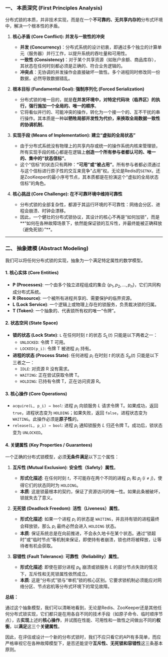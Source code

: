 
### **一、 本质深究 (First Principles Analysis)**

分布式锁的本质，并非技术实现，而是在一个**不可靠的、无共享内存的**分布式环境中，解决一个根本性的矛盾。

1.  **核心矛盾 (Core Conflict): 并发与一致性的冲突**
    *   **并发 (Concurrency)**：分布式系统的设计初衷，即通过多个独立的计算单元（服务器）并行工作，以提升系统的吞吐量和可用性。
    *   **一致性 (Consistency)**：对于某个共享资源（如账户余额、商品库存），其状态在任何时刻都必须是正确的、符合业务逻辑的。
    *   **冲突点**：无协调的并发操作会直接破坏一致性。多个进程同时修改同一份数据，必然导致数据错乱。

2.  **根本目标 (Fundamental Goal): 强制序列化 (Forced Serialization)**
    *   分布式锁的唯一目的，就是**在并发环境中，对特定代码块（临界区）的执行，强行施加一个全局的、唯一的顺序**。
    *   它将看似并行的、可能冲突的操作，转化为一个接一个的、互不干扰的串行操作。其本质是一种**以牺牲局部并发性为代价，来换取全局数据一致性的协调机制**。

3.  **实现手段 (Means of Implementation): 建立“虚拟的全局状态”**
    *   由于分布式系统没有物理上的共享内存或统一的操作系统内核来管理锁，所有实现手段的核心都是在逻辑上**创造一个所有参与者都认可的、唯一的、集中的“状态信标”**。
    *   这个“信标”的状态只有两种：**“可用”**或**“被占用”**。所有参与者都必须通过与这个信标进行原子性的交互来竞争“占用”权。无论是Redis的`SETNX`，还是ZooKeeper的最小序号节点，其本质都是在扮演这个“虚拟的全局状态信标”的角色。

4.  **核心挑战 (Core Challenge): 在不可靠环境中维持可靠性**
    *   分布式锁的全部复杂性，都源于其运行环境的不可靠性：网络会分区、进程会崩溃、时钟会漂移。
    *   因此，一个健壮的分布式锁协议，其设计的核心不再是“如何加锁”，而是**“如何在各种故障场景下，依然能保证锁的互斥性，并最终能被正确释放（避免死锁）”**。

---

### **二、 抽象建模 (Abstract Modeling)**

我们可以将任何分布式锁的实现，抽象为一个满足特定属性的数学模型。

#### **1. 核心实体 (Core Entities)**

*   **P (Processes)**: 一个由多个独立进程组成的集合 $\{p_1, p_2, ..., p_n\}$，它们共同构成分布式系统。
*   **R (Resource)**: 一个被所有进程共享的、需要保护的临界资源。
*   **L (Lock Service)**: 一个逻辑上或物理上存在的锁服务，负责裁决锁的归属。
*   **T (Token)**: 一个抽象的、代表锁所有权的唯一“令牌”。

#### **2. 状态空间 (State Space)**

*   **锁的状态 (Lock State)**: `L` 在任何时刻 $t$ 的状态 $S_L(t)$ 只能是以下两者之一：
    *   `UNLOCKED`: 令牌 T 可用。
    *   `LOCKED(p_i)`: 令牌 T 被进程 $p_i$ 持有。
*   **进程的状态 (Process State)**: 任何进程 $p_i$ 在时刻 $t$ 的状态 $S_p(t)$ 只能是以下三者之一：
    *   `IDLE`: 对资源 R 没有需求。
    *   `WAITING`: 正在尝试获取令牌 T。
    *   `HOLDING`: 已持有令牌 T，正在访问资源 R。

#### **3. 核心操作 (Core Operations)**

*   `acquire(L, p_i) → bool`: 进程 $p_i$ 向锁服务 $L$ 请求令牌 T。如果成功，返回 `true`，进程状态变为 `HOLDING`；如果失败，返回 `false`，进程状态变为 `WAITING`。此操作必须是**原子性**的。
*   `release(L, p_i) → bool`: 进程 $p_i$ 通知锁服务 $L$ 归还令牌 T。成功后，锁状态变为 `UNLOCKED`。

#### **4. 关键属性 (Key Properties / Guarantees)**

一个正确的分布式锁模型，必须**无条件满足**以下三个属性：

1.  **互斥性 (Mutual Exclusion)**: **安全性（Safety）属性**。
    *   **形式化描述**: 在任何时刻 $t$，不可能存在两个不同的进程 $p_i$ 和 $p_j$ ($i \neq j$)，使得它们的状态同时为 `HOLDING`。
    *   **本质**: 这是锁最根本的契约，保证了资源访问的唯一性。如果此条被破坏，锁就失去了意义。

2.  **无死锁 (Deadlock Freedom)**: **活性（Liveness）属性**。
    *   **形式化描述**: 如果一个进程 $p_i$ 的状态是 `WAITING`，并且持有锁的进程最终会释放锁，那么 $p_i$ 最终必然会进入 `HOLDING` 状态。
    *   **本质**: 保证系统总是在向前推进，不会永久地卡在某个状态。通过“锁超时”或“临时节点”等机制来保证，即使持有者崩溃，锁也终将被释放，让等待者有机会获取。

3.  **容错性 (Fault Tolerance)**: **可靠性（Reliability）属性**。
    *   **形式化描述**: 即使在部分进程 $p_k$ 崩溃或锁服务 $L$ 的部分节点失效的情况下，互斥性和无死锁属性依然成立。
    *   **本质**: 这是“分布式”锁与“单机”锁的核心区别。它要求锁机制必须能应对网络分区、节点宕机等分布式环境下的常见故障。

**总结：**

通过这个抽象模型，我们可以清晰地看到，无论是Redis、ZooKeeper还是其他任何分布式锁实现，它们都只是在用各自不同的技术手段（如原子命令、临时顺序节点），去**实现**上述的**核心操作**，并试图在性能、可用性和一致性之间做出不同的**权衡**，以**满足**这三个**关键属性**。

因此，在评估或设计一个新的分布式锁时，我们不应只看它的API有多简单，而应严格审视它在各种故障模型下，是否还能坚守**互斥性、无死锁和容错性**这三条基本原则。